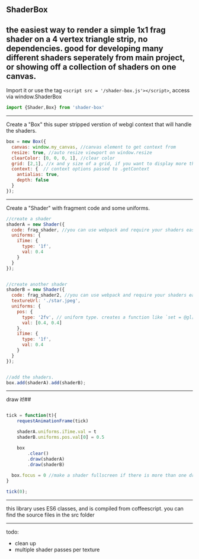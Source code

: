 
## ShaderBox

the easiest way to render a simple 1x1 frag shader on a 4 vertex triangle strip, no dependencies.
good for developing many different shaders seperately from main project, or showing off a collection of shaders on one canvas.
---




Import it or use the tag `<script src = '/shader-box.js'></script>`, access via window.ShaderBox

```javascript
import {Shader,Box} from 'shader-box'
```


---

Create a "Box" this super stripped verstion of webgl context that will handle the shaders.
```javascript
box = new Box({
  canvas: window.my_canvas, //canvas element to get context from
  resize: true, //auto resize viewport on window.resize
  clearColor: [0, 0, 0, 1], //clear color
  grid: [2,1], //x and y size of a grid, if you want to display more than one shader like in this example. default is 1 x 1
  context: {  // context options passed to .getContext
    antialias: true,
    depth: false
  }
});
```

---

Create a "Shader" with fragment code and some uniforms.
```javascript
//create a shader
shaderA = new Shader({
  code: frag_shader, //you can use webpack and require your shaders easy with a glsl or raw loader, look in the webpack.config.js for more
  uniforms: {
    iTime: {
      type: '1f',
      val: 0.4
    }
  }
});


//create another shader
shaderB = new Shader({
  code: frag_shader2, //you can use webpack and require your shaders easy with a glsl or raw loader, look in the webpack.config.js for more
  textureUrl: './star.jpeg',
  uniforms: {
    pos: {
      type: '2fv', // uniform type. creates a function like `set = @gl["uniform"+type].bind(@gl)`
      val: [0.4, 0.4]
    },
    iTime: {
      type: '1f',
      val: 0.4
    }
  }
});


//add the shaders.
box.add(shaderA).add(shaderB);
```

---

draw it!##
```javascript

tick = function(t){
	requestAnimationFrame(tick)

	shaderA.uniforms.iTime.val = t
	shaderB.uniforms.pos.val[0] = 0.5

	box
		.clear()
		.draw(shaderA)
		.draw(shaderB)
	
  box.focus = 0 //make a shader fullscreen if there is more than one drawn on the grid, setting to -1 will display all the shaders in a grid
}

tick(0);
```

---
this library uses ES6 classes, and is compiled from coffeescript. you can find the source files in the src folder

---
todo:
* clean up
* multiple shader passes per texture


